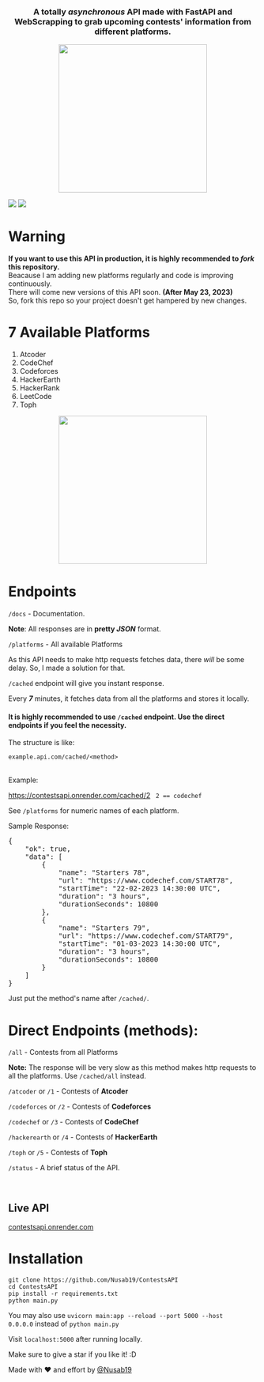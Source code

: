<h3 align="center">A <b>totally</b> <i>asynchronous</i> API made with FastAPI and WebScrapping to grab upcoming contests' information from different platforms.</h3>

<p align="center">
<img height="300px" src="https://te.legra.ph/file/46a2556c0bb2e9ad90e94.jpg">
</p>

<a target="_blank" href="https://github.com/Nusab19/ContestsAPI"><img src="https://img.shields.io/github/stars/Nusab19/ContestsAPI"/></a>
<a target="_blank" href="https://github.com/Nusab19/ContestsAPI"><img src="https://img.shields.io/github/last-commit/Nusab19/ContestsAPI" />
</a>

<h1>Warning</h1>
<p>
<b>If you want to use this API in production, it is highly recommended to <i>fork</i> this repository.</b>
<br>
Beacause I am adding new platforms regularly and code is improving continuously.
<br>
There will come new versions of this API soon. <b>(After May 23, 2023)</b>
<br>
So, fork this repo so your project doesn't get hampered by new changes.
</p>

<h1>7 Available Platforms</h1>

<ol>
<li>Atcoder</li>
<li>CodeChef</li>
<li>Codeforces</li>
<li>HackerEarth</li>
<li>HackerRank</li>
<li>LeetCode</li>
<li>Toph</li>
</ol>

<p align="center">
<img height="300px" src="https://te.legra.ph/file/1b5b3f8fe4da2fca9f223.jpg">
<br>
</p>


<h1>Endpoints</h1>

<code>/docs</code> - Documentation.

<b>Note</b>: All responses are in <b>pretty <i>JSON</i></b> format.

<code>/platforms</code> - All available Platforms

<p>As this API needs to make http requests fetches data, there <i>will</i> be some delay. So, I made a solution for that.

<code>/cached</code> endpoint will give you instant response.</p>

<p>Every <b><i>7</i></b> minutes, it fetches data from all the platforms and stores it locally.</p>

<h4>It is highly recommended to use <code>/cached</code> endpoint. Use the direct endpoints if you feel the necessity.</h4>

The structure is like:

<code>example.api.com/cached/&lt;method&gt;</code> <br><br>

Example:

https://contestsapi.onrender.com/cached/2   <code> 2 == codechef</code>

See <code>/platforms</code> for numeric names of each platform.

Sample Response:
<pre>
{
    "ok": true,
    "data": [
        {
            "name": "Starters 78",
            "url": "https://www.codechef.com/START78",
            "startTime": "22-02-2023 14:30:00 UTC",
            "duration": "3 hours",
            "durationSeconds": 10800
        },
        {
            "name": "Starters 79",
            "url": "https://www.codechef.com/START79",
            "startTime": "01-03-2023 14:30:00 UTC",
            "duration": "3 hours",
            "durationSeconds": 10800
        }
    ]
}
</pre>


Just put the method's name after <code>/cached/</code>.



<h1>Direct Endpoints (methods):</h1>

<code>/all</code> - Contests from all Platforms

<b>Note:</b> The response will be very slow as this method makes http requests to all the platforms. Use <code>/cached/all</code> instead.

<code>/atcoder</code> or <code>/1</code> - Contests of <b>Atcoder</b>

<code>/codeforces</code> or <code>/2</code> - Contests of <b>Codeforces</b>

<code>/codechef</code> or <code>/3</code> - Contests of <b>CodeChef</b>

<code>/hackerearth</code> or <code>/4</code> - Contests of <b>HackerEarth</b>

<code>/toph</code> or <code>/5</code> - Contests of <b>Toph</b>

<code>/status</code> - A brief status of the API. 

<br>
<h2>Live API</h2>
<a href=""https://contestsapi.onrender.com/>contestsapi.onrender.com</a>

<h1>Installation</h1>

```
git clone https://github.com/Nusab19/ContestsAPI
cd ContestsAPI
pip install -r requirements.txt
python main.py
```

You may also use <code>uvicorn main:app --reload --port 5000 --host 0.0.0.0</code> instead of <code>python main.py</code>

Visit <code>localhost:5000</code> after running locally.

Make sure to give a star if you like it! :D

Made with ❤ and effort by <a href="https://github.com/Nusab19">@Nusab19</a>
